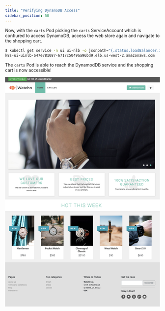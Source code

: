 ```yaml
---
title: "Verifying DynamoDB Access"
sidebar_position: 50
---
```


Now, with the `carts` Pod picking the `carts` ServiceAccount which is confiured to access DynamoDB, access the web store again and navigate to the shopping cart. 


```bash
$ kubectl get service -n ui ui-nlb -o jsonpath="{.status.loadBalancer.ingress[*].hostname}"
k8s-ui-uinlb-647e781087-6717c5049aa96bd9.elb.us-west-2.amazonaws.com
```

The `carts` Pod is able to reach the DynamodDB service and the shopping cart is now accessible!

![Application Success](./assets/success.png)


